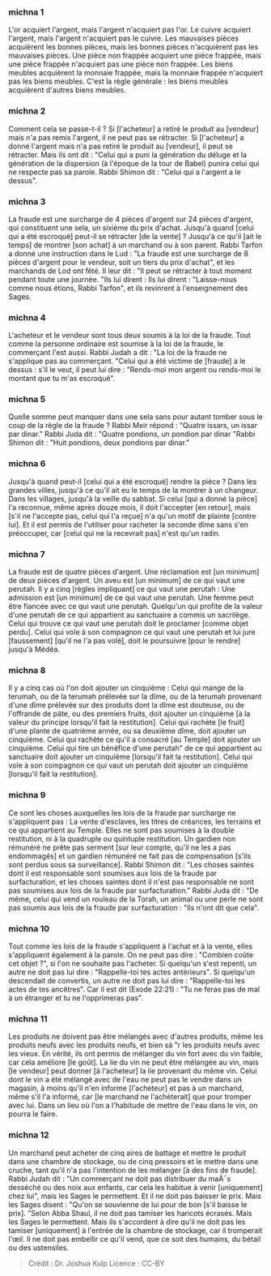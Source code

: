 
### michna 1
L'or acquiert l'argent, mais l'argent n'acquiert pas l'or. Le cuivre acquiert l'argent, mais l'argent n'acquiert pas le cuivre. Les mauvaises pièces acquièrent les bonnes pièces, mais les bonnes pièces n'acquièrent pas les mauvaises pièces. Une pièce non frappée acquiert une pièce frappée, mais une pièce frappée n'acquiert pas une pièce non frappée. Les biens meubles acquièrent la monnaie frappée, mais la monnaie frappée n'acquiert pas les biens meubles. C'est la règle générale : les biens meubles acquièrent d'autres biens meubles.

### michna 2
Comment cela se passe-t-il ? Si [l'acheteur] a retiré le produit au [vendeur] mais n'a pas remis l'argent, il ne peut pas se rétracter. Si [l'acheteur] a donné l'argent mais n'a pas retiré le produit au [vendeur], il peut se rétracter. Mais ils ont dit :  "Celui qui a puni la génération du déluge et la génération de la dispersion (à l'époque de la tour de Babel) punira celui qui ne respecte pas sa parole. Rabbi Shimon dit :  "Celui qui a l'argent a le dessus".

### michna 3
La fraude est une surcharge de 4 pièces d'argent sur 24 pièces d'argent, qui constituent une sela, un sixième du prix d'achat. Jusqu'à quand [celui qui a été escroqué] peut-il se rétracter [de la vente] ? Jusqu'à ce qu'il [ait le temps] de montrer [son achat] à un marchand ou à son parent. Rabbi Tarfon a donné une instruction dans le Lud :  "La fraude est une surcharge de 8 pièces d'argent pour le vendeur, soit un tiers du prix d'achat", et les marchands de Lod ont fêté. Il leur dit :  "Il peut se rétracter à tout moment pendant toute une journée. "Ils lui dirent :  Ils lui dirent : "Laisse-nous comme nous étions, Rabbi Tarfon", et ils revinrent à l'enseignement des Sages.

### michna 4
L'acheteur et le vendeur sont tous deux soumis à la loi de la fraude. Tout comme la personne ordinaire est soumise à la loi de la fraude, le commerçant l'est aussi. Rabbi Judah a dit :  "La loi de la fraude ne s'applique pas au commerçant. "Celui qui a été victime de [fraude] a le dessus : s'il le veut, il peut lui dire : "Rends-moi mon argent ou rends-moi le montant que tu m'as escroqué".

### michna 5
Quelle somme peut manquer dans une sela sans pour autant tomber sous le coup de la règle de la fraude ? Rabbi Meir répond :  "Quatre issars, un issar par dinar." Rabbi Juda dit :  "Quatre pondions, un pondion par dinar "Rabbi Shimon dit :  "Huit pondions, deux pondions par dinar."

### michna 6
Jusqu'à quand peut-il [celui qui a été escroqué] rendre la pièce ? Dans les grandes villes, jusqu'à ce qu'il ait eu le temps de la montrer à un changeur. Dans les villages, jusqu'à la veille du sabbat. Si celui [qui a donné la pièce] l'a reconnue, même après douze mois, il doit l'accepter [en retour], mais [s'il ne l'accepte pas, celui qui l'a reçue] n'a qu'un motif de plainte [contre lui]. Et il est permis de l'utiliser pour racheter la seconde dîme sans s'en préoccuper, car [celui qui ne la recevrait pas] n'est qu'un radin.

### michna 7
La fraude est de quatre pièces d'argent. Une réclamation est [un minimum] de deux pièces d'argent. Un aveu est [un minimum] de ce qui vaut une perutah. Il y a cinq [règles impliquant] ce qui vaut une perutah : Une admission est [un minimum] de ce qui vaut une perutah. Une femme peut être fiancée avec ce qui vaut une perutah. Quelqu'un qui profite de la valeur d'une perutah de ce qui appartient au sanctuaire a commis un sacrilège. Celui qui trouve ce qui vaut une perutah doit le proclamer [comme objet perdu]. Celui qui vole à son compagnon ce qui vaut une perutah et lui jure [faussement] [qu'il ne l'a pas volé], doit le poursuivre [pour le rendre] jusqu'à Médéa.

### michna 8
Il y a cinq cas où l'on doit ajouter un cinquième : Celui qui mange de la terumah, ou de la terumah prélevée sur la dîme, ou de la terumah provenant d'une dîme prélevée sur des produits dont la dîme est douteuse, ou de l'offrande de pâte, ou des premiers fruits, doit ajouter un cinquième [à la valeur du principe lorsqu'il fait la restitution]. Celui qui rachète [le fruit] d'une plante de quatrième année, ou sa deuxième dîme, doit ajouter un cinquième. Celui qui rachète ce qu'il a consacré [au Temple] doit ajouter un cinquième. Celui qui tire un bénéfice d'une perutah" de ce qui appartient au sanctuaire doit ajouter un cinquième [lorsqu'il fait la restitution]. Celui qui vole à son compagnon ce qui vaut un perutah doit ajouter un cinquième [lorsqu'il fait la restitution].

### michna 9
Ce sont les choses auxquelles les lois de la fraude par surcharge ne s'appliquent pas : La vente d'esclaves, les titres de créances, les terrains et ce qui appartient au Temple. Elles ne sont pas soumises à la double restitution, ni à la quadruple ou quintuple restitution. Un gardien non rémunéré ne prête pas serment [sur leur compte, qu'il ne les a pas endommagés] et un gardien rémunéré ne fait pas de compensation [s'ils sont perdus sous sa surveillance]. Rabbi Shimon dit :  "Les choses saintes dont il est responsable sont soumises aux lois de la fraude par surfacturation, et les choses saintes dont il n'est pas responsable ne sont pas soumises aux lois de la fraude par surfacturation." Rabbi Juda dit : "De même, celui qui vend un rouleau de la Torah, un animal ou une perle ne sont pas soumis aux lois de la fraude par surfacturation :  "Ils n'ont dit que cela".

### michna 10
Tout comme les lois de la fraude s'appliquent à l'achat et à la vente, elles s'appliquent également à la parole. On ne peut pas dire : "Combien coûte cet objet ?", si l'on ne souhaite pas l'acheter. Si quelqu'un s'est repenti, un autre ne doit pas lui dire : "Rappelle-toi tes actes antérieurs". Si quelqu'un descendait de convertis, un autre ne doit pas lui dire : "Rappelle-toi les actes de tes ancêtres". Car il est dit (Exode 22:21) : "Tu ne feras pas de mal à un étranger et tu ne l'opprimeras pas".

### michna 11
Les produits ne doivent pas être mélangés avec d'autres produits, même les produits neufs avec les produits neufs, et bien sà "r les produits neufs avec les vieux. En vérité, ils ont permis de mélanger du vin fort avec du vin faible, car cela améliore [le goût]. La lie du vin ne peut être mélangée au vin, mais [le vendeur] peut donner [à l'acheteur] la lie provenant du même vin. Celui dont le vin a été mélangé avec de l'eau ne peut pas le vendre dans un magasin, à moins qu'il n'en informe [l'acheteur] et pas à un marchand, même s'il l'a informé, car [le marchand ne l'achèterait] que pour tromper avec lui. Dans un lieu où l'on a l'habitude de mettre de l'eau dans le vin, on pourra le faire.

### michna 12
Un marchand peut acheter de cinq aires de battage et mettre le produit dans une chambre de stockage, ou de cinq pressoirs et le mettre dans une cruche, tant qu'il n'a pas l'intention de les mélanger [à des fins de fraude]. Rabbi Judah dit :  "Un commerçant ne doit pas distribuer du maÃ¯s desséché ou des noix aux enfants, car cela les habitue à venir [uniquement] chez lui", mais les Sages le permettent. Et il ne doit pas baisser le prix. Mais les Sages disent :  "Qu'on se souvienne de lui pour de bon [s'il baisse le prix]. "Selon Abba Shaul, il ne doit pas tamiser les haricots écrasés. Mais les Sages le permettent. Mais ils s'accordent à dire qu'il ne doit pas les tamiser [uniquement] à l'entrée de la chambre de stockage, car il tromperait l'œil. Il ne doit pas embellir ce qu'il vend, que ce soit des humains, du bétail ou des ustensiles.

>Crédit : Dr. Joshua Kulp
>Licence : CC-BY